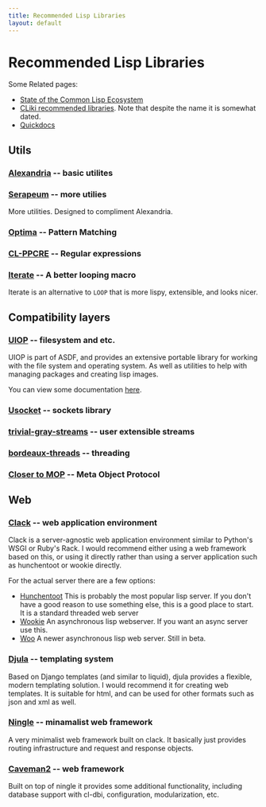 ```yaml
---
title: Recommended Lisp Libraries
layout: default
---
```


# Recommended Lisp Libraries

Some Related pages:

* [State of the Common Lisp Ecosystem](http://eudoxia.me/article/common-lisp-sotu-2015/)
* [CLiki recommended libraries](http://cliki.net/current%20recommended%20libraries). Note that
despite the name it is somewhat dated.
* [Quickdocs](http://quickdocs.org/)

## Utils

### [Alexandria](https://common-lisp.net/project/alexandria/) -- basic utilites

### [Serapeum](https://github.com/TBRSS/serapeum) -- more utilies

More utilities. Designed to compliment Alexandria.

### [Optima](https://github.com/m2ym/optima) -- Pattern Matching

### [CL-PPCRE](http://weitz.de/cl-ppcre/) -- Regular expressions

### [Iterate](https://common-lisp.net/project/iterate/) -- A better looping macro

Iterate is an alternative to `LOOP` that is more lispy, extensible, and
looks nicer.

## Compatibility layers

### [UIOP](https://common-lisp.net/project/asdf/) -- filesystem and etc.

UIOP is part of ASDF, and provides an extensive portable library for working with the file
system and operating system. As well as utilities to help with managing packages and creating
lisp images.

You can view some documentation [here](http://bimib.disco.unimib.it/people/Marco.Antoniotti/Projects/CL/HELAMBDAP/tests/asdf-uiop/docs/html/dictionary/dictionary.html).

### [Usocket](https://common-lisp.net/project/usocket/) -- sockets library

### [trivial-gray-streams](https://common-lisp.net/project/trivial-gray-streams/) -- user extensible streams

### [bordeaux-threads](https://common-lisp.net/project/bordeaux-threads/) -- threading

### [Closer to MOP](https://common-lisp.net/project/closer/closer-mop.html) -- Meta Object Protocol

## Web

### [Clack](http://clacklisp.org/) -- web application environment

Clack is a server-agnostic web application environment similar to Python's WSGI or
Ruby's Rack. I would recommend either using a web framework based on this, or using it
directly rather than using a server application such as hunchentoot or wookie directly.

For the actual server there are a few options:

* [Hunchentoot](http://weitz.de/hunchentoot/) This is probably the most popular lisp server.
If you don't have a good reason to use something else, this is a good place to start.
It is a standard threaded web server
* [Wookie](http://wookie.lyonbros.com/docs) An asynchronous lisp webserver. If you want an
async server use this.
* [Woo](https://github.com/fukamachi/woo) A newer asynchronous lisp web server. Still in beta.

### [Djula](http://mmontone.github.io/djula/) -- templating system

Based on Django templates (and similar to liquid), djula provides a flexible, modern templating
solution. I would recommend it for creating web templates. It is suitable for html, and can be used
for other formats such as json and xml as well.

### [Ningle](http://8arrow.org/ningle/) -- minamalist web framework

A very minimalist web framework built on clack. It basically just provides routing infrastructure
and request and response objects.

### [Caveman2](http://8arrow.org/caveman/) -- web framework

Built on top of ningle it provides some additional functionality, including database
support with cl-dbi, configuration, modularization, etc.

